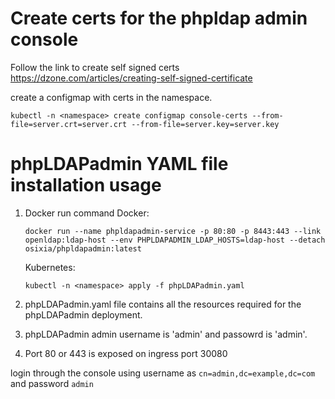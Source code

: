 
# Create certs for the phpldap admin console

Follow the link to create self signed certs
https://dzone.com/articles/creating-self-signed-certificate

create a configmap with certs in the namespace.

```kubectl -n <namespace> create configmap console-certs --from-file=server.crt=server.crt --from-file=server.key=server.key```


# phpLDAPadmin YAML file installation usage 

1. Docker run command
   Docker:
   
   ```docker run --name phpldapadmin-service -p 80:80 -p 8443:443 --link openldap:ldap-host --env PHPLDAPADMIN_LDAP_HOSTS=ldap-host --detach osixia/phpldapadmin:latest```
   
   Kubernetes:
   
   ```kubectl -n <namespace> apply -f phpLDAPadmin.yaml```
2. phpLDAPadmin.yaml file contains all the resources required for the phpLDAPadmin deployment.
3. phpLDAPadmin admin username is 'admin' and passowrd is 'admin'.
4. Port 80 or 443 is exposed on ingress port 30080

login through the console using username as `cn=admin,dc=example,dc=com` and password `admin`

